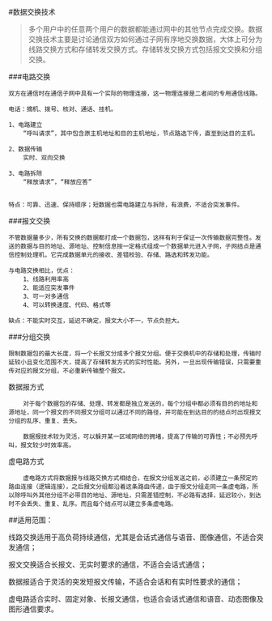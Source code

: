 #数据交换技术


>多个用户中的任意两个用户的数据都能通过网中的其他节点完成交换。数据交换技术主要是讨论通信双方如何通过子网有序地交换数据，大体上可分为线路交换方式和存储转发交换方式。存储转发交换方式包括报文交换和分组交换。

###电路交换

	双方在通信时在通信子网中具有一个实际的物理连接，这一物理连接是二者间的专用通信线路。
	
	电话：摘机、拨号、核对、通话、挂机。
	
	1、电路建立
		“呼叫请求”，其中包含原主机地址和目的主机地址，节点路选下传，直至到达目的主机。
		
	2、数据传输
		实时、双向交换
		
	3、电路拆除
		“释放请求”，“释放应答”
		
		
	特点：可靠、迅速、保持顺序；短数据也需电路建立与拆除，有浪费，不适合突发事件。


###报文交换

	不管数据量多少，所有交换的数据都打成一个数据包，这样有利于保证一次传输数据完整性。发送的数据与目的地址、源地址、控制信息按一定格式组成一个数据单元进入子网，子网结点是通信控制处理机，它完成数据单元的接收、差错校验、存储、路选和转发功能。
	
	与电路交换相比，优点：
		1、线路利用率高
		2、能适应突发事件
		3、可一对多通信
		4、可以转换速度、代码、格式等
		
	缺点：不能实时交互，延迟不确定，报文大小不一，节点负担大。


###分组交换

	限制数据包的最大长度，将一个长报文分成多个报文分组。便于交换机中的存储和处理，传输时延较小且变化范围不大，提高了存储转发方式的实时性能。另外，一旦出现传输错误，只需要重传对应的报文分组，不必重新传输整个报文。


数据报方式

		对于每个数据包的存储、处理、转发都是独立发送的，每个分组中都必须有目的的地址和源地址，同一个报文的不同报文分组可以通过不同的路径，并可能在到达目的的结点时出现报文分组的乱序、重复、丢失。
	
		数据报技术较为灵活，可以躲开某一区域网络的拥堵，提高了传输的可靠性；不必预先呼叫，报文较少时效率高。


虚电路方式

		虚电路方式将数据报与线路交换方式相结合，在报文分组发送之前，必须建立一条预定的路由连接（逻辑连接），之后报文分组都沿着这条路由传递，由于报文分组走同一条虚电路，所以除呼叫外其他分组不必带目的地址、源地址，只需差错控制，不必路有选择，延迟较小，到达时不会丢失、重复、乱序。而且每个结点可以建立多条虚电路。
		

##适用范围：

线路交换适用于高负荷持续通信，尤其是会话式通信与语音、图像通信，不适合突发通信；

报文交换适合长报文、无实时要求的通信，不适合会话式通信；


数据报适合于灵活的突发短报文传输，不适合会话和有实时性要求的通信；

虚电路适合实时、固定对象、长报文通信，也适合会话式通信和语音、动态图像及图形通信要求。

